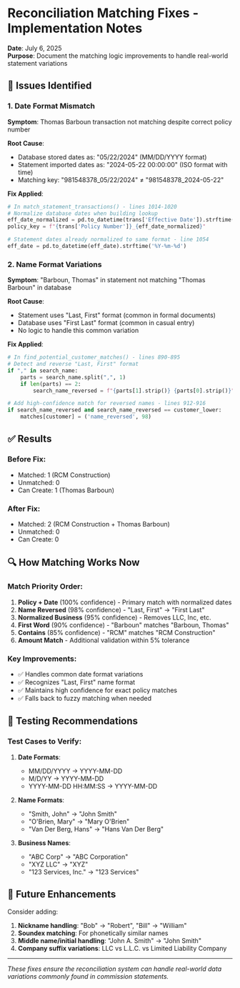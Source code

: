 # Reconciliation Matching Fixes - Implementation Notes
**Date**: July 6, 2025  
**Purpose**: Document the matching logic improvements to handle real-world statement variations

## 🐛 Issues Identified

### 1. Date Format Mismatch
**Symptom**: Thomas Barboun transaction not matching despite correct policy number

**Root Cause**:
- Database stored dates as: "05/22/2024" (MM/DD/YYYY format)
- Statement imported dates as: "2024-05-22 00:00:00" (ISO format with time)
- Matching key: "981548378_05/22/2024" ≠ "981548378_2024-05-22"

**Fix Applied**: 
```python
# In match_statement_transactions() - lines 1014-1020
# Normalize database dates when building lookup
eff_date_normalized = pd.to_datetime(trans['Effective Date']).strftime('%Y-%m-%d')
policy_key = f"{trans['Policy Number']}_{eff_date_normalized}"

# Statement dates already normalized to same format - line 1054
eff_date = pd.to_datetime(eff_date).strftime('%Y-%m-%d')
```

### 2. Name Format Variations
**Symptom**: "Barboun, Thomas" in statement not matching "Thomas Barboun" in database

**Root Cause**:
- Statement uses "Last, First" format (common in formal documents)
- Database uses "First Last" format (common in casual entry)
- No logic to handle this common variation

**Fix Applied**:
```python
# In find_potential_customer_matches() - lines 890-895
# Detect and reverse "Last, First" format
if "," in search_name:
    parts = search_name.split(",", 1)
    if len(parts) == 2:
        search_name_reversed = f"{parts[1].strip()} {parts[0].strip()}".lower()

# Add high-confidence match for reversed names - lines 912-916
if search_name_reversed and search_name_reversed == customer_lower:
    matches[customer] = ('name_reversed', 98)
```

## ✅ Results

### Before Fix:
- Matched: 1 (RCM Construction)
- Unmatched: 0
- Can Create: 1 (Thomas Barboun)

### After Fix:
- Matched: 2 (RCM Construction + Thomas Barboun)
- Unmatched: 0
- Can Create: 0

## 🔍 How Matching Works Now

### Match Priority Order:
1. **Policy + Date** (100% confidence) - Primary match with normalized dates
2. **Name Reversed** (98% confidence) - "Last, First" → "First Last"
3. **Normalized Business** (95% confidence) - Removes LLC, Inc, etc.
4. **First Word** (90% confidence) - "Barboun" matches "Barboun, Thomas"
5. **Contains** (85% confidence) - "RCM" matches "RCM Construction"
6. **Amount Match** - Additional validation within 5% tolerance

### Key Improvements:
- ✅ Handles common date format variations
- ✅ Recognizes "Last, First" name format
- ✅ Maintains high confidence for exact policy matches
- ✅ Falls back to fuzzy matching when needed

## 📝 Testing Recommendations

### Test Cases to Verify:
1. **Date Formats**:
   - MM/DD/YYYY → YYYY-MM-DD
   - M/D/YY → YYYY-MM-DD
   - YYYY-MM-DD HH:MM:SS → YYYY-MM-DD

2. **Name Formats**:
   - "Smith, John" → "John Smith"
   - "O'Brien, Mary" → "Mary O'Brien"
   - "Van Der Berg, Hans" → "Hans Van Der Berg"

3. **Business Names**:
   - "ABC Corp" → "ABC Corporation"
   - "XYZ LLC" → "XYZ"
   - "123 Services, Inc." → "123 Services"

## 🚀 Future Enhancements

Consider adding:
1. **Nickname handling**: "Bob" → "Robert", "Bill" → "William"
2. **Soundex matching**: For phonetically similar names
3. **Middle name/initial handling**: "John A. Smith" → "John Smith"
4. **Company suffix variations**: LLC vs L.L.C. vs Limited Liability Company

---

*These fixes ensure the reconciliation system can handle real-world data variations commonly found in commission statements.*